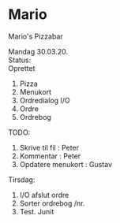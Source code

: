 # Mario
Mario's Pizzabar

Mandag 30.03.20.  
Status:  
Oprettet   
1. Pizza
2. Menukort
3. Ordredialog I/O
4. Ordre
5. Ordrebog

TODO:  
1. Skrive til fil : Peter
2. Kommentar : Peter
3. Opdatere menukort : Gustav

Tirsdag:  
1. I/O afslut ordre
2. Sorter ordrebog /nr.
3. Test. Junit


